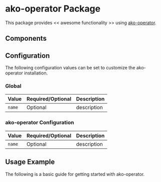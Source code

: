 # ako-operator Package

This package provides << awesome functionality >> using [ako-operator](https://INFO_NEEDED).

## Components

## Configuration

The following configuration values can be set to customize the ako-operator installation.

### Global

| Value | Required/Optional | Description |
|-------|-------------------|-------------|
| `name` | Optional | description |

### ako-operator Configuration

| Value | Required/Optional | Description |
|-------|-------------------|-------------|
| `name` | Optional | description |

## Usage Example

The following is a basic guide for getting started with ako-operator.
